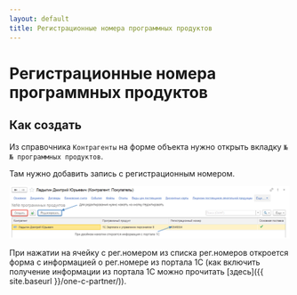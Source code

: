 ```yaml
---
layout: default
title: Регистрационные номера программных продуктов
---
```


# Регистрационные номера программных продуктов

## Как создать

Из справочника `Контрагенты` на форме объекта нужно открыть вкладку `№№ программных продуктов`.

Там нужно добавить запись с регистрационным номером.

![Список регистрационных номеров программ клиента](../img/regnum.png)

При нажатии на ячейку с рег.номером из списка рег.номеров откроется форма с информацией о рег.номере из портала 1С (как включить получение информации из портала 1С можно прочитать [здесь]({{ site.baseurl }}/one-c-partner/)).